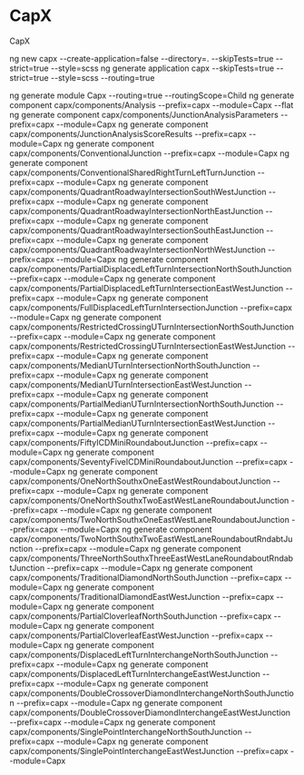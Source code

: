 # CapX
CapX


ng new capx --create-application=false --directory=. --skipTests=true --strict=true --style=scss 
ng generate application capx --skipTests=true --strict=true --style=scss --routing=true 

ng generate module Capx --routing=true --routingScope=Child 
ng generate component capx/components/Analysis --prefix=capx --module=Capx --flat
ng generate component capx/components/JunctionAnalysisParameters --prefix=capx --module=Capx
ng generate component capx/components/JunctionAnalysisScoreResults --prefix=capx --module=Capx
ng generate component capx/components/ConventionalJunction  --prefix=capx --module=Capx
ng generate component capx/components/ConventionalSharedRightTurnLeftTurnJunction  --prefix=capx --module=Capx
ng generate component capx/components/QuadrantRoadwayIntersectionSouthWestJunction  --prefix=capx --module=Capx
ng generate component capx/components/QuadrantRoadwayIntersectionNorthEastJunction  --prefix=capx --module=Capx
ng generate component capx/components/QuadrantRoadwayIntersectionSouthEastJunction  --prefix=capx --module=Capx
ng generate component capx/components/QuadrantRoadwayIntersectionNorthWestJunction  --prefix=capx --module=Capx
ng generate component capx/components/PartialDisplacedLeftTurnIntersectionNorthSouthJunction  --prefix=capx --module=Capx
ng generate component capx/components/PartialDisplacedLeftTurnIntersectionEastWestJunction  --prefix=capx --module=Capx
ng generate component capx/components/FullDisplacedLeftTurnIntersectionJunction  --prefix=capx --module=Capx
ng generate component capx/components/RestrictedCrossingUTurnIntersectionNorthSouthJunction  --prefix=capx --module=Capx
ng generate component capx/components/RestrictedCrossingUTurnIntersectionEastWestJunction  --prefix=capx --module=Capx
ng generate component capx/components/MedianUTurnIntersectionNorthSouthJunction  --prefix=capx --module=Capx
ng generate component capx/components/MedianUTurnIntersectionEastWestJunction  --prefix=capx --module=Capx
ng generate component capx/components/PartialMedianUTurnIntersectionNorthSouthJunction  --prefix=capx --module=Capx
ng generate component capx/components/PartialMedianUTurnIntersectionEastWestJunction  --prefix=capx --module=Capx
ng generate component capx/components/FiftyICDMiniRoundaboutJunction  --prefix=capx --module=Capx
ng generate component capx/components/SeventyFiveICDMiniRoundaboutJunction  --prefix=capx --module=Capx
ng generate component capx/components/OneNorthSouthxOneEastWestRoundaboutJunction  --prefix=capx --module=Capx
ng generate component capx/components/OneNorthSouthxTwoEastWestLaneRoundaboutJunction  --prefix=capx --module=Capx
ng generate component capx/components/TwoNorthSouthxOneEastWestLaneRoundaboutJunction  --prefix=capx --module=Capx
ng generate component capx/components/TwoNorthSouthxTwoEastWestLaneRoundaboutRndabtJunction  --prefix=capx --module=Capx
ng generate component capx/components/ThreeNorthSouthxThreeEastWestLaneRoundaboutRndabtJunction  --prefix=capx --module=Capx
ng generate component capx/components/TraditionalDiamondNorthSouthJunction  --prefix=capx --module=Capx
ng generate component capx/components/TraditionalDiamondEastWestJunction  --prefix=capx --module=Capx
ng generate component capx/components/PartialCloverleafNorthSouthJunction  --prefix=capx --module=Capx
ng generate component capx/components/PartialCloverleafEastWestJunction  --prefix=capx --module=Capx
ng generate component capx/components/DisplacedLeftTurnInterchangeNorthSouthJunction  --prefix=capx --module=Capx
ng generate component capx/components/DisplacedLeftTurnInterchangeEastWestJunction  --prefix=capx --module=Capx
ng generate component capx/components/DoubleCrossoverDiamondInterchangeNorthSouthJunction  --prefix=capx --module=Capx
ng generate component capx/components/DoubleCrossoverDiamondInterchangeEastWestJunction  --prefix=capx --module=Capx
ng generate component capx/components/SinglePointInterchangeNorthSouthJunction  --prefix=capx --module=Capx
ng generate component capx/components/SinglePointInterchangeEastWestJunction  --prefix=capx --module=Capx

